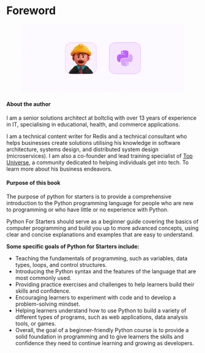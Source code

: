 # Foreword

<figure><img src=".gitbook/assets/5588532.png" alt=""><figcaption></figcaption></figure>

#### About the author <a href="#about-the-author" id="about-the-author"></a>

I am a senior solutions architect at boltcliq with over 13 years of experience in IT, specialising in educational, health, and commerce applications.&#x20;

I am a technical content writer for Redis and a technical consultant who helps businesses create solutions utilising his knowledge in software architecture, systems design, and distributed system design (microservices). I am also a co-founder and lead training specialist of [Top Universe](https://topuniverse.org/), a community dedicated to helping individuals get into tech. To learn more about his business endeavors.

#### Purpose of this book <a href="#purpose-of-this-book" id="purpose-of-this-book"></a>

The purpose of python for starters is to provide a comprehensive introduction to the Python programming language for people who are new to programming or who have little or no experience with Python.&#x20;

Python For Starters should serve as a beginner guide covering the basics of computer programming and build you up to more advanced concepts, using clear and concise explanations and examples that are easy to understand.

**Some specific goals of Python for Starters include:**

* Teaching the fundamentals of programming, such as variables, data types, loops, and control structures.
* Introducing the Python syntax and the features of the language that are most commonly used.
* Providing practice exercises and challenges to help learners build their skills and confidence.
* Encouraging learners to experiment with code and to develop a problem-solving mindset.
* Helping learners understand how to use Python to build a variety of different types of programs, such as web applications, data analysis tools, or games.
* Overall, the goal of a beginner-friendly Python course is to provide a solid foundation in programming and to give learners the skills and confidence they need to continue learning and growing as developers.

